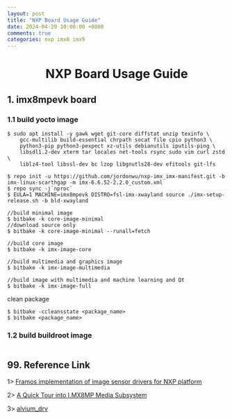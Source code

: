 ```yaml
---
layout: post
title: "NXP Board Usage Guide"
date: 2024-04-29 10:00:00 +0800
comments: true
categories: nxp imx8 imx9
---
```


# <center> NXP Board Usage Guide

## 1. imx8mpevk board
### 1.1 build yocto image
```
$ sudo apt install -y gawk wget git-core diffstat unzip texinfo \
    gcc-multilib build-essential chrpath socat file cpio python3 \
    python3-pip python3-pexpect xz-utils debianutils iputils-ping \
    libsdl1.2-dev xterm tar locales net-tools rsync sudo vim curl zstd \
    liblz4-tool libssl-dev bc lzop libgnutls28-dev efitools git-lfs

$ repo init -u https://github.com/jordonwu/nxp-imx_imx-manifest.git -b imx-linux-scarthgap -m imx-6.6.52-2.2.0_custom.xml
$ repo sync -j`nproc`
$ EULA=1 MACHINE=imx8mpevk DISTRO=fsl-imx-xwayland source ./imx-setup-release.sh -b bld-xwayland

//build minimal image
$ bitbake -k core-image-minimal
//download source only
$ bitbake -k core-image-minimal --runall=fetch

//build core image
$ bitbake -k imx-image-core

//build multimedia and graphics image
$ bitbake -k imx-image-multimedia

//build image with multimedia and machine learning and Qt
$ bitbake -k imx-image-full
```

clean package
```
$ bitbake -ccleansstate <package_name>
$ bitbake <package_name>
```

### 1.2 build buildroot image
```

```


## 99. Reference Link

1> [Framos implementation of image sensor drivers for NXP platform](https://github.com/framosimaging/framos-nxp-drivers/tree/lf-6.6.3_1.0.0)

2> [A Quick Tour into I.MX8MP Media Subsystem](https://gist.github.com/Scott31393/077a10024a6058536d3f2fdde476265a)

3> [alvium_drv](https://github.com/avs-sas/linux/tree/tm/media_stage/master/master/alvium_drv)
